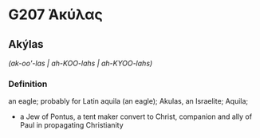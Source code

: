 # G207 Ἀκύλας

## Akýlas

_(ak-oo'-las | ah-KOO-lahs | ah-KYOO-lahs)_

### Definition

an eagle; probably for Latin aquila (an eagle); Akulas, an Israelite; Aquila; 

- a Jew of Pontus, a tent maker convert to Christ, companion and ally of Paul in propagating Christianity
